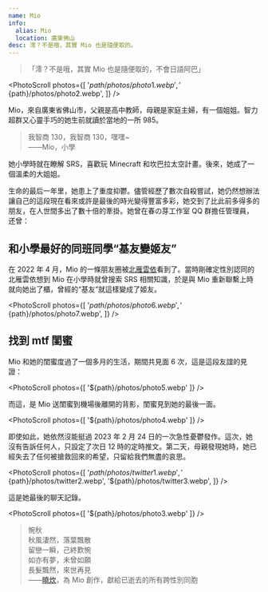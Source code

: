 ```yaml
---
name: Mio
info:
  alias: Mio
  location: 廣東佛山
desc: 澪？不是哦，其實 Mio 也是隨便取的。
---
```


> 「澪？不是哦，其實 Mio 也是隨便取的，不會日語阿巴」

<PhotoScroll photos={[
'${path}/photos/photo1.webp',
'${path}/photos/photo2.webp',
]} />

Mio，來自廣東省佛山市，父親是高中教師，母親是家庭主婦，有一個姐姐。智力超群又心靈手巧的她生前就讀於當地的一所 985。

> 我智商 130，我智商 130，嘿嘿~  
> ——Mio，小學

她小學時就在瞭解 SRS，喜歡玩 Minecraft 和坎巴拉太空計畫。後來，她成了一個溫柔的大姐姐。

生命的最后一年里，她患上了重度抑鬱。儘管經歷了數次自殺嘗試，她仍然想辦法讓自己的這段現在看來或許是最後的時光變得豐富多彩，她交到了比此前多得多的朋友，在人世間多出了數十倍的牽掛。她曾在春の芽工作室 QQ 群擔任管理員，还曾：

## 和小學最好的同班同學“基友變姬友”

在 2022 年 4 月，Mio 的一條朋友圈被[北雁雲依](https://github.com/BeiyanYunyi)看到了。當時剛確定性別認同的北雁雲依想到 Mio 在小學時就曾搜索 SRS 相關知識，於是與 Mio 重新聯繫上時就向她出了櫃，曾經的“基友”就這樣變成了姬友。

<PhotoScroll photos={[
'${path}/photos/photo6.webp',
'${path}/photos/photo7.webp',
]} />

## 找到 mtf 閨蜜

Mio 和她的閨蜜度過了一個多月的生活，期間共見面 6 次，這是這段友誼的見證：

<PhotoScroll photos={[
'${path}/photos/photo5.webp'
]} />

而這，是 Mio 送閨蜜到機場後離開的背影，閨蜜見到她的最後一面。

<PhotoScroll photos={[
'${path}/photos/photo4.webp'
]} />

即使如此，她依然沒能挺過 2023 年 2 月 24 日的一次急性憂鬱發作。這次，她沒有告訴任何人，只設定了次日 12 時的定時推文。第二天，母親發現她時，她已經失去了任何被搶救回來的希望，只留給我們無盡的哀思。

<PhotoScroll photos={[
'${path}/photos/twitter1.webp',
'${path}/photos/twitter2.webp',
'${path}/photos/twitter3.webp',
]} />

這是她最後的聊天記錄。

<PhotoScroll photos={[
'${path}/photos/photo3.webp'
]} />

> 惋秋  
> 秋風淒然，落葉飄散  
> 留戀一瞬，己終歎惋  
> 如亦有夢，未曾如願  
> 長髮飄然，來世再見  
> ——[曉炊](https://space.bilibili.com/246513889)，為 Mio 創作，獻給已逝去的所有跨性別同胞
